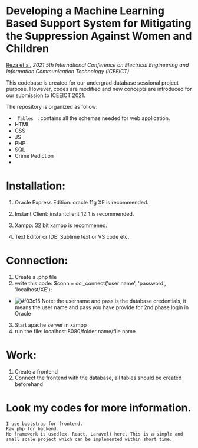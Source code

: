 # Developing a Machine Learning Based Support System for Mitigating the Suppression Against Women and Children

[Reza et al.](https://scholar.google.com/citations?user=9Tcxq-0AAAAJ&hl=en) *2021 5th International Conference on Electrical Engineering and Information Communication Technology (ICEEICT)*

This codebase is created for our undergrad database sessional project purpose. However, codes are modified and new concepts are introduced for our submission to ICEEICT 2021.

The repository is organized as follow:
* <code> Tables </code> : contains all the schemas needed for web application.
* HTML
* CSS
* JS
* PHP
* SQL
* Crime Pediction
* 

# Installation:
1. Oracle Express Edition: 
oracle 11g XE is recommended.

2. Instant Client:
instantclient_12_1 is recommended.

3. Xampp:
32 bit xampp is recommened. 

4. Text Editor or IDE:
Sublime text or VS code etc.

# Connection:
1. Create a .php file
2. write this code: $conn = oci_connect('user name', 'password', 'localhost/XE');
- ![#f03c15](https://via.placeholder.com/15/f03c15/000000?text=+)  Note: the username and pass is the database credentials, it means the user name and pass you have provide for 2nd phase login in Oracle
3. Start apache server in xampp
4. run the file: localhost:8080/folder name/file name


# Work:
1. Create a frontend
2. Connect the frontend with the database, all tables should be created beforehand
# Look my codes for more information. 
    I use bootstrap for frontend.
    Raw php for backend.
    No framework is used(ex. React, Laravel) here. This is a simple and small scale project which can be implemented within short time. 
